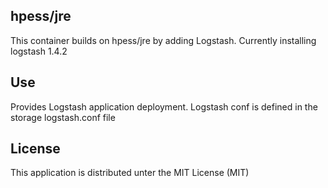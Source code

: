 ## hpess/jre
This container builds on hpess/jre by adding Logstash. Currently installing logstash 1.4.2

## Use
Provides Logstash application deployment. Logstash conf is defined in the storage logstash.conf file


## License
This application is distributed unter the MIT License (MIT)
